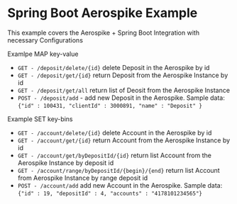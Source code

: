 # Spring Boot Aerospike Example

This example covers the Aerospike + Spring Boot Integration with necessary Configurations

Examlpe MAP key-value
- `GET - /deposit/delete/{id}` delete Deposit in the Aerospike by id   
- `GET - /deposit/get/{id}` return Deposit from the Aerospike Instance by id
- `GET - /deposit/get/all` return list of Deosit from the Aerospike Instance
- `POST - /deposit/add` -  add new Deposit in the Aerospike. Sample data: `{"id" : 100431, "clientId" : 3000891, "name" : "Deposit" }` 


Example SET key-bins
- `GET - /account/delete/{id}` delete Account in the Aerospike by id
- `GET - /account/get/{id}` return Account from the Aerospike Instance by id
- `GET - /account/get/byDepositId/{id}` return list Account from the Aerospike Instance by deposit id
- `GET - /account/range/byDepositId/{begin}/{end}` return list Account from Aerospike Instance by range deposit id 
- `POST - /account/add` add new Account in the Aerospike. Sample data: `{"id" : 19, "depositId" : 4, "accounts" : "4178101234565"}`  
